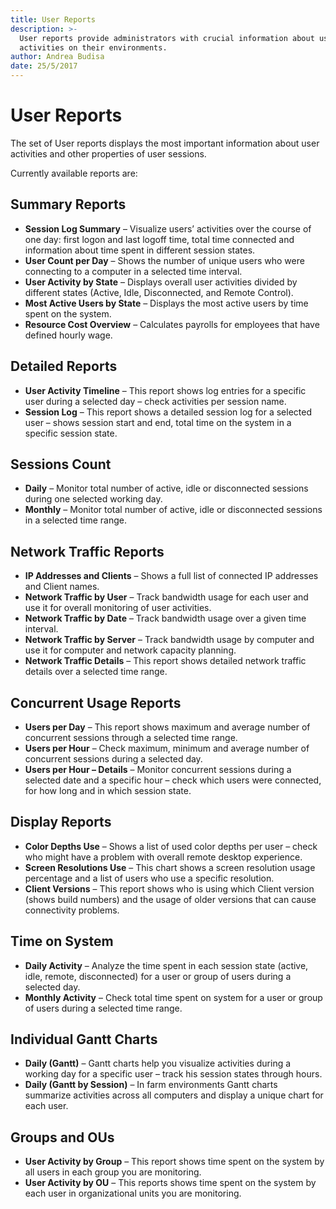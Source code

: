 ```yaml
---
title: User Reports
description: >-
  User reports provide administrators with crucial information about user
  activities on their environments.
author: Andrea Budisa
date: 25/5/2017
---
```


# User Reports

The set of User reports displays the most important information about user activities and other properties of user sessions.

Currently available reports are:

## Summary Reports

* **Session Log Summary** – Visualize users’ activities over the course of one day: first logon and last logoff time, total time connected and information about time spent in different session states.
* **User Count per Day** – Shows the number of unique users who were connecting to a computer in a selected time interval.
* **User Activity by State** – Displays overall user activities divided by different states \(Active, Idle, Disconnected, and Remote Control\).
* **Most Active Users by State** – Displays the most active users by time spent on the system.
* **Resource Cost Overview** – Calculates payrolls for employees that have defined hourly wage.

## Detailed Reports

* **User Activity Timeline** – This report shows log entries for a specific user during a selected day – check activities per session name.
* **Session Log** – This report shows a detailed session log for a selected user – shows session start and end, total time on the system in a specific session state.

## Sessions Count

* **Daily** – Monitor total number of active, idle or disconnected sessions during one selected working day.
* **Monthly** – Monitor total number of active, idle or disconnected sessions in a selected time range.

## Network Traffic Reports

* **IP Addresses and Clients** – Shows a full list of connected IP addresses and Client names.
* **Network Traffic by User** – Track bandwidth usage for each user and use it for overall monitoring of user activities.
* **Network Traffic by Date** – Track bandwidth usage over a given time interval.
* **Network Traffic by Server** – Track bandwidth usage by computer and use it for computer and network capacity planning.
* **Network Traffic Details** – This report shows detailed network traffic details over a selected time range.

## Concurrent Usage Reports

* **Users per Day** – This report shows maximum and average number of concurrent sessions through a selected time range.
* **Users per Hour** – Check maximum, minimum and average number of concurrent sessions during a selected day.
* **Users per Hour – Details** – Monitor concurrent sessions during a selected date and a specific hour – check which users were connected, for how long and in which session state.

## Display Reports

* **Color Depths Use** – Shows a list of used color depths per user – check who might have a problem with overall remote desktop experience.
* **Screen Resolutions Use** – This chart shows a screen resolution usage percentage and a list of users who use a specific resolution.
* **Client Versions** – This report shows who is using which Client version \(shows build numbers\) and the usage of older versions that can cause connectivity problems.

## Time on System

* **Daily Activity** – Analyze the time spent in each session state \(active, idle, remote, disconnected\) for a user or group of users during a selected day.
* **Monthly Activity** – Check total time spent on system for a user or group of users during a selected time range.

## Individual Gantt Charts

* **Daily \(Gantt\)** – Gantt charts help you visualize activities during a working day for a specific user – track his session states through hours.
* **Daily \(Gantt by Session\)** – In farm environments Gantt charts summarize activities across all computers and display a unique chart for each user.

## Groups and OUs

* **User Activity by Group** – This report shows time spent on the system by all users in each group you are monitoring.
* **User Activity by OU** – This reports shows time spent on the system by each user in organizational units you are monitoring.

